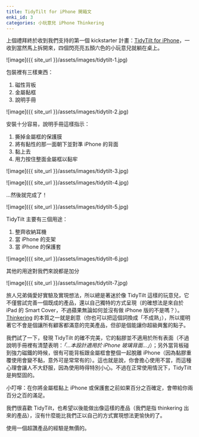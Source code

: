 ```yaml
---
title: TidyTilt for iPhone 開箱文
enki_id: 3
categories: 小玩意兒 iPhone Thinkering
---
```


上個禮拜終於收到我們支持的第一個 kickstarter 計畫：[TidyTilt for iPhone](http://www.tidytilt.com/)，一收到當然馬上拆開來，四個閃亮亮五顏六色的小玩意兒就躺在桌上。

![image]({{ site_url }}/assets/images/tidytilt-1.jpg)

包裝裡有三樣東西：
1. 磁性背板
2. 金屬黏框
3. 說明手冊

![image]({{ site_url }}/assets/images/tidytilt-2.jpg)

安裝十分容易，說明手冊這樣指示：

1. 撕掉金屬框的保護膜
2. 將有黏性的那一面朝下並對準 iPhone 的背面
3. 黏上去
4. 用力按住整面金屬框以黏牢

![image]({{ site_url }}/assets/images/tidytilt-3.jpg)

![image]({{ site_url }}/assets/images/tidytilt-4.jpg)

…然後就完成了！

![image]({{ site_url }}/assets/images/tidytilt-5.jpg)


TidyTilt 主要有三個用途：

1. 整齊收納耳機
2. 當 iPhone 的支架
3. 當 iPhone 的保護套

![image]({{ site_url }}/assets/images/tidytilt-6.jpg)

其他的用途對我們來說都是加分

![image]({{ site_url }}/assets/images/tidytilt-7.jpg)

旅人兄弟倆愛好實驗及實現想法，所以總是著迷於像 TidyTilt 這樣的玩意兒，它不僅嘗試完善一個既成的產品，還以自己獨特的方式呈現（的確想法是來自於 iPad 的 Smart Cover，不過蘋果無論如何並沒有做 iPhone 版的不是嗎？）。[Thinkering](http://www.urbandictionary.com/define.php?term=Thinkering) 的本質之一就是創意（你也可以把這個詞換成「不成熟」），所以擺明著它不會是個讓所有顧客都滿意的完美產品，但卻是個能讓你超級興奮的點子。

我們試了一下，發現 TidyTilt 的確不完美，它的黏膠並不適用於所有表面（不過說明手冊裡有清楚表明：*「...本設計適用於 iPhone 玻璃背面...」*）；另外當背板碰到強力磁鐵的時候，很有可能背板跟金屬框會整個一起脫離 iPhone（因為黏膠重覆使用會變不黏，意外可是常常有的）。這也就是說，你會擔心使用不當，而這種心理會讓人不大舒服，因為使用時得特別小心。不過在正常使用情況下，TidyTilt 是夠堅固的。

小叮嚀：在你將金屬框黏上 iPhone 或保護套之前如果百分之百確定，會帶給你兩百分之百的滿足。

我們很喜歡 TidyTilt，也希望以後能做出像這樣的產品（我們是指 thinkering 出來的產品），沒有什麼能比我們正以自己的方式實現想法更愉快的了。

使用一個超讚產品的經驗是無價的。
